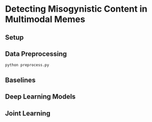 # Detecting Misogynistic Content in Multimodal Memes

## Setup

## Data Preprocessing

```
python preprocess.py
```

## Baselines

## Deep Learning Models

## Joint Learning

